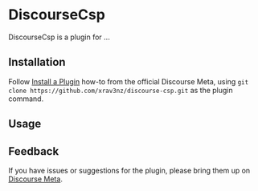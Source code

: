# DiscourseCsp

DiscourseCsp is a plugin for ...

## Installation

Follow [Install a Plugin](https://meta.discourse.org/t/install-a-plugin/19157)
how-to from the official Discourse Meta, using `git clone https://github.com/xrav3nz/discourse-csp.git`
as the plugin command.

## Usage

## Feedback

If you have issues or suggestions for the plugin, please bring them up on
[Discourse Meta](https://meta.discourse.org).
